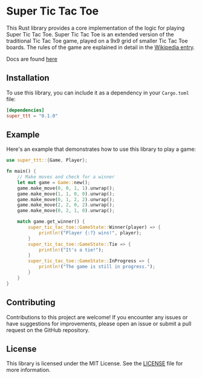 # Super Tic Tac Toe

This Rust library provides a core implementation of the logic for playing Super Tic Tac Toe. Super Tic Tac Toe is an extended version of the traditional Tic Tac Toe game, played on a 9x9 grid of smaller Tic Tac Toe boards. The rules of the game are explained in detail in the [Wikipedia entry](https://en.wikipedia.org/wiki/Ultimate_tic-tac-toe).

Docs are found [here]()

## Installation

To use this library, you can include it as a dependency in your `Cargo.toml` file:

```toml
[dependencies]
super_ttt = "0.1.0"
```

## Example

Here's an example that demonstrates how to use this library to play a game:

```rust
use super_ttt::{Game, Player};

fn main() {
    // Make moves and check for a winner
    let mut game = Game::new();
    game.make_move(0, 0, 1, 1).unwrap();
    game.make_move(1, 1, 0, 0).unwrap();
    game.make_move(0, 1, 2, 2).unwrap();
    game.make_move(2, 2, 0, 2).unwrap();
    game.make_move(0, 2, 1, 0).unwrap();

    match game.get_winner() {
        super_tic_tac_toe::GameState::Winner(player) => {
            println!("Player {:?} wins!", player);
        }
        super_tic_tac_toe::GameState::Tie => {
            println!("It's a tie!");
        }
        super_tic_tac_toe::GameState::InProgress => {
            println!("The game is still in progress.");
        }
    }
}

```

## Contributing

Contributions to this project are welcome! If you encounter any issues or have suggestions for improvements, please open an issue or submit a pull request on the GitHub repository.

## License

This library is licensed under the MIT License. See the [LICENSE](LICENSE) file for more information.
